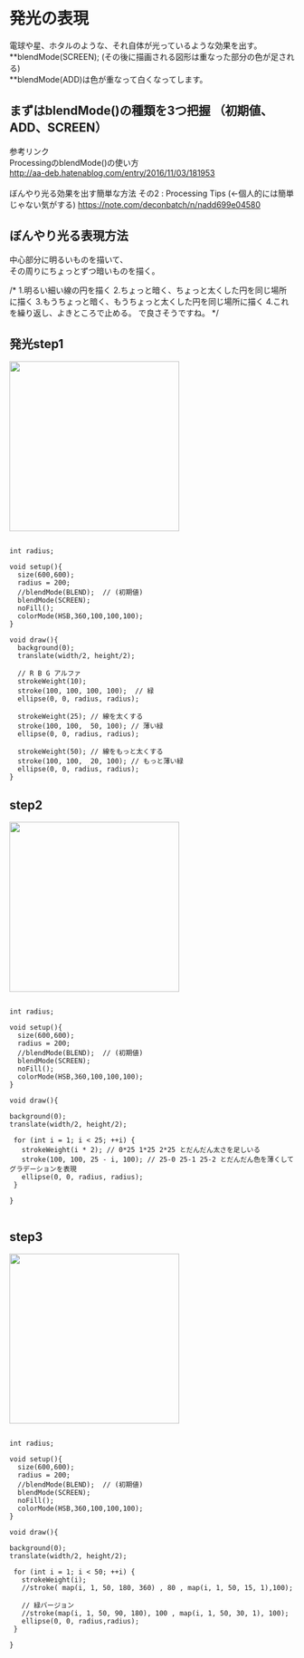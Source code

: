# 発光の表現

電球や星、ホタルのような、それ自体が光っているような効果を出す。<br>
**blendMode(SCREEN);  (その後に描画される図形は重なった部分の色が足される) <br>
**blendMode(ADD)は色が重なって白くなってします。 <br>


## まずはblendMode()の種類を3つ把握  （初期値、ADD、SCREEN）

参考リンク<br>
ProcessingのblendMode()の使い方<br>
http://aa-deb.hatenablog.com/entry/2016/11/03/181953 <br><br>
ぼんやり光る効果を出す簡単な方法 その2 : Processing Tips    (←個人的には簡単じゃない気がする)
https://note.com/deconbatch/n/nadd699e04580







## ぼんやり光る表現方法
中心部分に明るいものを描いて、<br>
その周りにちょっとずつ暗いものを描く。<br>



/*
1.明るい細い線の円を描く
2.ちょっと暗く、ちょっと太くした円を同じ場所に描く
3.もうちょっと暗く、もうちょっと太くした円を同じ場所に描く
4.これを繰り返し、よきところで止める。
で良さそうですね。
*/



## 発光step1 

<img src="https://github.com/55Kaerukun/Processing/blob/master/emission/images/img1.png" width="300px">

```

int radius;

void setup(){
  size(600,600);
  radius = 200;
  //blendMode(BLEND);  // (初期値)
  blendMode(SCREEN);
  noFill();
  colorMode(HSB,360,100,100,100);
}

void draw(){
  background(0);
  translate(width/2, height/2);
  
  // R B G アルファ  
  strokeWeight(10);
  stroke(100, 100, 100, 100);  // 緑
  ellipse(0, 0, radius, radius);
  
  strokeWeight(25); // 線を太くする
  stroke(100, 100,  50, 100); // 薄い緑
  ellipse(0, 0, radius, radius);
  
  strokeWeight(50); // 線をもっと太くする
  stroke(100, 100,  20, 100); // もっと薄い緑
  ellipse(0, 0, radius, radius);
}

```


## step2 

<img src="https://github.com/55Kaerukun/Processing/blob/master/emission/images/img2.png" width="300px">

```

int radius;

void setup(){
  size(600,600);
  radius = 200;
  //blendMode(BLEND);  // (初期値)
  blendMode(SCREEN);
  noFill();
  colorMode(HSB,360,100,100,100);
}

void draw(){

background(0);
translate(width/2, height/2);

 for (int i = 1; i < 25; ++i) {
   strokeWeight(i * 2); // 0*25 1*25 2*25 とだんだん太さを足しいる
   stroke(100, 100, 25 - i, 100); // 25-0 25-1 25-2 とだんだん色を薄くしてグラデーションを表現
   ellipse(0, 0, radius, radius);
 }

}


```

## step3

<img src="https://github.com/55Kaerukun/Processing/blob/master/emission/images/img3.png" width="300px">


```

int radius;

void setup(){
  size(600,600);
  radius = 200;
  //blendMode(BLEND);  // (初期値)
  blendMode(SCREEN);
  noFill();
  colorMode(HSB,360,100,100,100);
}

void draw(){

background(0);
translate(width/2, height/2);

 for (int i = 1; i < 50; ++i) {
   strokeWeight(i);
   //stroke( map(i, 1, 50, 180, 360) , 80 , map(i, 1, 50, 15, 1),100);
   
   // 緑バージョン
   //stroke(map(i, 1, 50, 90, 180), 100 , map(i, 1, 50, 30, 1), 100);
   ellipse(0, 0, radius,radius);
 }

}

```
